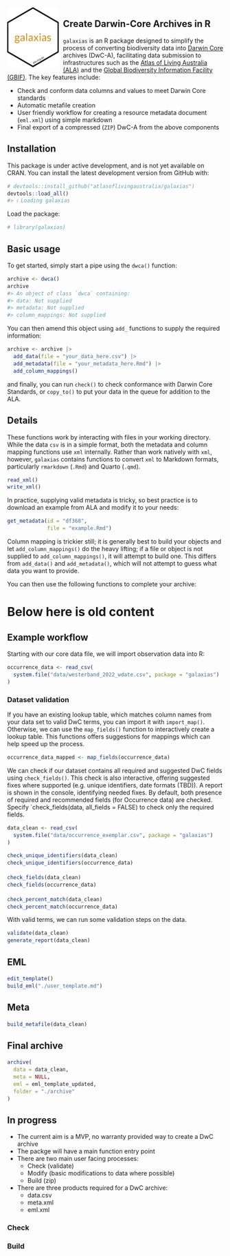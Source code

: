 
<!-- README.md is generated from README.Rmd. Please edit that file -->
<img src="man/figures/logo.png" align="left" style="margin: 20px 10px 0px 0px;" alt="" width="120"/><br>
<h2>
Create Darwin-Core Archives in R
</h2>

`galaxias` is an R package designed to simplify the process of
converting biodiversity data into [Darwin Core](https://dwc.tdwg.org)
archives (DwC-A), facilitating data submission to infrastructures such
as the [Atlas of Living Australia (ALA)](https://www.ala.org.au) and the
[Global Biodiversity Information Facility (GBIF)](https://gbif.org). The
key features include:

- Check and conform data columns and values to meet Darwin Core
  standards
- Automatic metafile creation
- User friendly workflow for creating a resource metadata document
  (`eml.xml`) using simple markdown
- Final export of a compressed (`ZIP`) DwC-A from the above components

## Installation

This package is under active development, and is not yet available on
CRAN. You can install the latest development version from GitHub with:

``` r
# devtools::install_github("atlasoflivingaustralia/galaxias")
devtools::load_all()
#> ℹ Loading galaxias
```

Load the package:

``` r
# library(galaxias)
```

## Basic usage

To get started, simply start a pipe using the `dwca()` function:

``` r
archive <- dwca()
archive
#> An object of class `dwca` containing: 
#> data: Not supplied
#> metadata: Not supplied
#> column_mappings: Not supplied
```

You can then amend this object using `add_` functions to supply the
required information:

``` r
archive <- archive |>
  add_data(file = "your_data_here.csv") |>
  add_metadata(file = "your_metadata_here.Rmd") |>
  add_column_mappings()
```

and finally, you can run `check()` to check conformance with Darwin Core
Standards, or `copy_to()` to put your data in the queue for addition to
the ALA.

## Details

These functions work by interacting with files in your working
directory. While the data `csv` is in a simple format, both the metadata
and column mapping functions use `xml` internally. Rather than work
natively with `xml`, however, `galaxias` contains functions to convert
`xml` to Markdown formats, particularly `rmarkdown` (`.Rmd`) and Quarto
(`.qmd`).

``` r
read_xml()
write_xml()
```

In practice, supplying valid metadata is tricky, so best practice is to
download an example from ALA and modify it to your needs:

``` r
get_metadata(id = "df368", 
             file = "example.Rmd")
```

Column mapping is trickier still; it is generally best to build your
objects and let `add_column_mappings()` do the heavy lifting; if a file
or object is not supplied to `add_column_mappings()`, it will attempt to
build one. This differs from `add_data()` and `add_metadata()`, which
will not attempt to guess what data you want to provide.

You can then use the following functions to complete your archive:

# Below here is old content

## Example workflow

Starting with our core data file, we will import observation data into
R:

``` r
occurrence_data <- read_csv(
  system.file("data/westerband_2022_wdate.csv", package = "galaxias")
)
```

### Dataset validation

If you have an existing lookup table, which matches column names from
your data set to valid DwC terms, you can import it with `import_map()`.
Otherwise, we can use the `map_fields()` function to interactively
create a lookup table. This functions offers suggestions for mappings
which can help speed up the process.

``` r
occurrence_data_mapped <- map_fields(occurrence_data)
```

We can check if our dataset contains all required and suggested DwC
fields using `check_fields()`. This check is also interactive, offering
suggested fixes where supported (e.g. unique identifiers, date formats
(TBD)). A report is shown in the console, identifying needed fixes. By
default, both presence of required and recommended fields (for
Occurrence data) are checked. Specify \`check_fields(data, all_fields =
FALSE) to check only the required fields.

``` r
data_clean <- read_csv(
  system.file("data/occurrence_exemplar.csv", package = "galaxias")
)
```

``` r
check_unique_identifiers(data_clean)
check_unique_identifiers(occurrence_data)

check_fields(data_clean)
check_fields(occurrence_data)

check_percent_match(data_clean)
check_percent_match(occurrence_data)
```

With valid terms, we can run some validation steps on the data.

``` r
validate(data_clean)
generate_report(data_clean)
```

## EML

``` r
edit_template()
build_eml("./user_template.md")
```

## Meta

``` r
build_metafile(data_clean)
```

## Final archive

``` r
archive(
  data = data_clean,
  meta = NULL,
  eml = eml_template_updated,
  folder = "./archive"
)
```

## In progress

- The current aim is a MVP, no warranty provided way to create a DwC
  archive
- The packge will have a main function entry point
- There are two main user facing processes:
  - Check (validate)
  - Modify (basic modifications to data where possible)
  - Build (zip)
- There are three products required for a DwC archive:
  - data.csv
  - meta.xml
  - eml.xml

### Check

### Build
